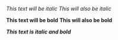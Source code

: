 *This text will be italic*
_This will also be italic_

**This text will be bold**
__This will also be bold__

_**This text is italic and bold**_
